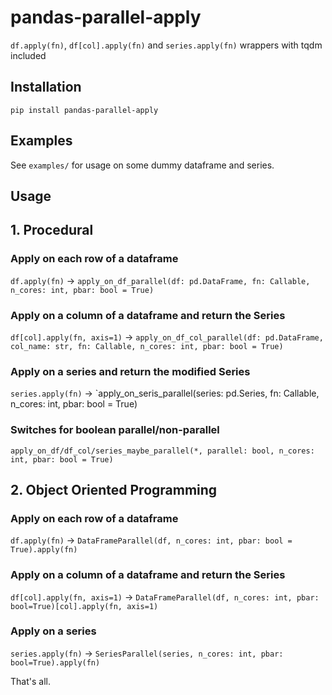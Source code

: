 # pandas-parallel-apply

`df.apply(fn)`, `df[col].apply(fn)` and `series.apply(fn)` wrappers with tqdm included

## Installation

`pip install pandas-parallel-apply`

## Examples
See `examples/` for usage on some dummy dataframe and series.

## Usage

## 1. Procedural

### Apply on each row of a dataframe

`df.apply(fn)` -> `apply_on_df_parallel(df: pd.DataFrame, fn: Callable, n_cores: int, pbar: bool = True)`

### Apply on a column of a dataframe and return the Series

`df[col].apply(fn, axis=1)` -> `apply_on_df_col_parallel(df: pd.DataFrame, col_name: str, fn: Callable, n_cores: int, pbar: bool = True)`

### Apply on a series and return the modified Series
`series.apply(fn)` -> `apply_on_seris_parallel(series: pd.Series, fn: Callable, n_cores: int, pbar: bool = True)

### Switches for boolean parallel/non-parallel

`apply_on_df/df_col/series_maybe_parallel(*, parallel: bool, n_cores: int, pbar: bool = True)`

## 2. Object Oriented Programming

### Apply on each row of a dataframe

`df.apply(fn)` -> `DataFrameParallel(df, n_cores: int, pbar: bool = True).apply(fn)`

### Apply on a column of a dataframe and return the Series
`df[col].apply(fn, axis=1)` -> `DataFrameParallel(df, n_cores: int, pbar: bool=True)[col].apply(fn, axis=1)`

### Apply on a series
`series.apply(fn)` -> `SeriesParallel(series, n_cores: int, pbar: bool=True).apply(fn)`

That's all.

